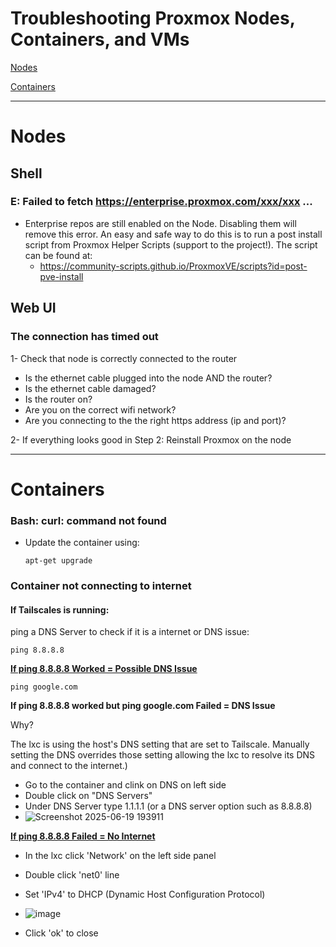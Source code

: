 # Troubleshooting Proxmox Nodes, Containers, and VMs
[Nodes](#Nodes)

[Containers](#Containers)

---

# Nodes
## Shell
### E: Failed to fetch https://enterprise.proxmox.com/xxx/xxx ...
- Enterprise repos are still enabled on the Node. Disabling them will remove this error. An easy and safe way to do this is to run a post install script from Proxmox Helper Scripts (support to the project!). The script can be found at:
    - https://community-scripts.github.io/ProxmoxVE/scripts?id=post-pve-install

## Web UI
### The connection has timed out
1- Check that node is correctly connected to the router
  - Is the ethernet cable plugged into the node AND the router?
  - Is the ethernet cable damaged?
  - Is the router on?
  - Are you on the correct wifi network?
  - Are you connecting to the the right https address (ip and port)?

2- If everything looks good in Step 2: Reinstall Proxmox on the node

---

# Containers
### Bash: curl: command not found
- Update the container using:
  ```
  apt-get upgrade
  ```

### Container not connecting to internet
#### If Tailscales is running:
ping a DNS Server to check if it is a internet or DNS issue:

```
ping 8.8.8.8
```

<ins>**If ping 8.8.8.8 Worked = Possible DNS Issue**</ins>

```
ping google.com
```

**If ping 8.8.8.8 worked but ping google.com Failed = DNS Issue**

Why? 

The lxc is using the host's DNS setting that are set to Tailscale. Manually setting the DNS overrides those setting allowing the lxc to resolve its DNS and connect to the internet.)

- Go to the container and clink on DNS on left side
- Double click on "DNS Servers"
- Under DNS Server type 1.1.1.1 (or a DNS server option such as 8.8.8.8)
- ![Screenshot 2025-06-19 193911](https://github.com/user-attachments/assets/d55561ee-a2a7-46db-b6f6-a887966eceeb)

<ins>**If ping 8.8.8.8 Failed = No Internet**</ins>
- In the lxc click 'Network' on the left side panel
- Double click 'net0' line
- Set 'IPv4' to DHCP (Dynamic Host Configuration Protocol)

- ![image](https://github.com/user-attachments/assets/90d195d1-7a22-465c-9869-863e03eb5ce8)

- Click 'ok' to close


